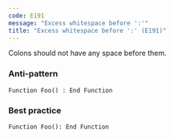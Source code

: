 ```yaml
---
code: E191
message: "Excess whitespace before ':'"
title: "Excess whitespace before ':' (E191)"
---
```


Colons should not have any space before them.

### Anti-pattern

```vba
Function Foo() : End Function
```

### Best practice

```vba
Function Foo(): End Function
```
